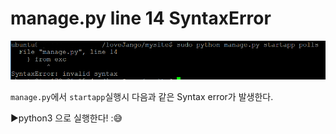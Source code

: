 # manage.py line 14 SyntaxError

![img](./img/django1.png)

`manage.py`에서 `startapp`실행시 다음과 같은 Syntax error가 발생한다.

:arrow_forward:python3 으로 실행한다! :😅